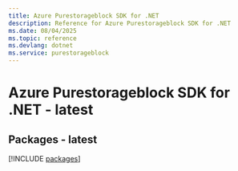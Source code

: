 ```yaml
---
title: Azure Purestorageblock SDK for .NET
description: Reference for Azure Purestorageblock SDK for .NET
ms.date: 08/04/2025
ms.topic: reference
ms.devlang: dotnet
ms.service: purestorageblock
---
```

# Azure Purestorageblock SDK for .NET - latest
## Packages - latest
[!INCLUDE [packages](purestorageblock-index.md)]